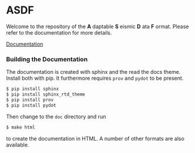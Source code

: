 # ASDF

Welcome to the repository of the **A** daptable **S** eismic **D** ata **F** ormat.
Please refer to the documentation for more details.

[Documentation](http://asdf.readthedocs.org)

### Building the Documentation

The documentation is created with sphinx and the read the docs theme. Install
both with pip. It furthermore requires `prov` and `pydot` to be present.

```bash
$ pip install sphinx
$ pip install sphinx_rtd_theme
$ pip install prov
$ pip install pydot
```

Then change to the `doc` directory and run

```bash
$ make html
```

to create the documentation in HTML. A number of other formats are also
available.

